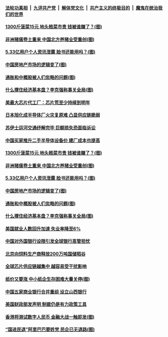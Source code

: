 

####  [法轮功真相](../../../../basic/blob/master/README.md?t=04050801) &nbsp;|&nbsp; [九评共产党](../../../../9ping.md/blob/master/README.md?t=04050801) &nbsp;|&nbsp; [解体党文化](../../../../jtdwh.md/blob/master/README.md?t=04050801)  &nbsp;|&nbsp; [共产主义的终极目的](../../../../gczydzjmd.md/blob/master/README.md?t=04050801) &nbsp;|&nbsp; [魔鬼在统治我们的世界](../../../../mgztzwmdsj.md/blob/master/README.md?t=04050801) 

#### [1300斤菠菜15元 地头贱菜市贵 钱被谁赚了？(图)](../pages/p5/967741.md?t=04050801) 

#### [非洲猪瘟卷土重来 中国北方养猪业受重创(图)](../pages/p5/967652.md?t=04050801) 

#### [5.33亿用户个人资讯泄露 脸书还能用吗？(图)](../pages/p5/967701.md?t=04050801) 

#### [中国房地产市场的逻辑变了(图)](../pages/p5/967673.md?t=04050801) 

#### [通胀和中概股被人们忽略的问题(图)](../pages/p5/967675.md?t=04050801) 

#### [什么撑住经济基本盘？李克强称事关全局(图)](../pages/p5/967655.md?t=04050801) 

#### [美最大芯片代工厂：芯片荒至少持续到明年](../pages/p5/967748.md?t=04050801) 

#### [日本旭化成半导体厂火灾复原难 凸显供应链脆弱](../pages/p5/967746.md?t=04050801) 

#### [苏伊士运河交通纾解完毕 巨额损失恐面临诉讼](../pages/p5/967745.md?t=04050801) 

#### [中国买家推升二手半导体设备价 建厂成本也提高](../pages/p5/967744.md?t=04050801) 

#### [1300斤菠菜15元 地头贱菜市贵 钱被谁赚了？(图)](../pages/p5/967741.md?t=04050801) 

#### [非洲猪瘟卷土重来 中国北方养猪业受重创(图)](../pages/p5/967652.md?t=04050801) 

#### [5.33亿用户个人资讯泄露 脸书还能用吗？(图)](../pages/p5/967701.md?t=04050801) 

#### [中国房地产市场的逻辑变了(图)](../pages/p5/967673.md?t=04050801) 

#### [通胀和中概股被人们忽略的问题(图)](../pages/p5/967675.md?t=04050801) 

#### [什么撑住经济基本盘？李克强称事关全局(图)](../pages/p5/967655.md?t=04050801) 

#### [美国就业人数回升加速 失业率降至6%](../pages/p5/967650.md?t=04050801) 

#### [中国对外国银行设限引发全球银行高管担忧](../pages/p5/967647.md?t=04050801) 

#### [北京向饲料生产商释放200万吨国储稻谷](../pages/p5/967646.md?t=04050801) 

#### [全球芯片供应链越集中 越容易受干扰影响](../pages/p5/967645.md?t=04050801) 

#### [纸价又要涨 中小纸企生存困难大量关停(图)](../pages/p5/967597.md?t=04050801) 


#### [中国五家商业银行合并重组 设立山西银行](../pages/p5/967580.md?t=04050801) 

#### [美国财政部发声明 制裁仍是有力政策工具](../pages/p5/967579.md?t=04050801) 

#### [香港将测试数字人民币 金融大战一触即发(图)](../pages/p5/967564.md?t=04050801) 

#### [“国进民退”阿里巴巴要姓党 民企已无退路(图)](../pages/p5/967558.md?t=04050801) 

